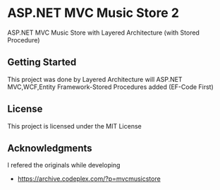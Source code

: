 # ASP.NET MVC Music Store 2

 ASP.NET MVC Music Store with Layered Architecture (with Stored Procedure)

## Getting Started

This project was done by Layered Architecture  will ASP.NET MVC,WCF,Entity Framework-Stored Procedures added (EF-Code First)

### 

## License

This project is licensed under the MIT License 

## Acknowledgments

I refered the originals while developing 

* https://archive.codeplex.com/?p=mvcmusicstore
